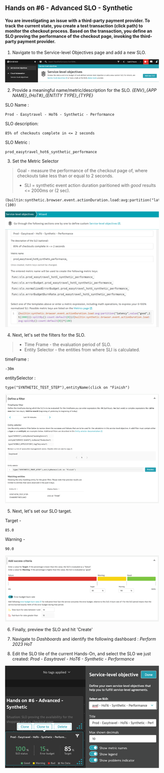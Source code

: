 ## Hands on #6 - Advanced SLO - Synthetic

#### You are investigating an issue with a third-party payment provider. To track the current state, you create a test transaction (click path) to monitor the checkout process. Based on the transaction, you define an SLO proving the performance of the checkout page, invoking the third-party payment provider.

1. Navigate to the Service-level Objectives page and add a new SLO. 

![](../../assets/images/handson6_1.png)

2. Provide a meaningful name/metric/description for the SLO. *{ENV}\_{APP NAME}\_{HoT#}\_{ENTITY TYPE}\_{TYPE}*

SLO Name : 
```
Prod - Easytravel - HoT6 - Synthetic - Performance
```

SLO description:
```
85% of checkouts complete in <= 2 seconds
```

SLO Metric : 
```
prod_easytravel_hot6_synthetic_performance
```

3. Set the Metric Selector
> Goal - measure the performance of the checkout page of, where checkouts take less than or equal to 2 seconds. </br>
> - SLI = synthetic event action duration paritioned with *good* results <= 2000ms or (2 sec).

```
(builtin:synthetic.browser.event.actionDuration.load:avg:partition("latency",value("good",lt(2000))):splitBy():count:default(0))/(builtin:synthetic.browser.event.actionDuration.load:avg:splitBy():count:default(0))*(100)
```
![](../../assets/images/handson6_2.png)

4. Next, let's set the filters for the SLO.
> - Time Frame - the evaluation period of SLO.</br>
> - Entity Selector - the entities from where SLI is calculated. </br>


timeFrame : 
```
-30m
```

entitySelector : 
```
type("SYNTHETIC_TEST_STEP"),entityName(click on "Finish")
```

![](../../assets/images/handson6_3.png)

5. Next, let's set our SLO target.

Target - 
```
85.0
```

Warning - 
```
90.0
```

![](../../assets/images/handson6_4.png)

6. Finally, preview the SLO and hit 'Create'

7. Navigate to *Dashboards* and identify the following dashboard : *Perform 2023 HoT*

8. Edit the SLO tile of the current Hands-On, and select the SLO we just created: *Prod - Easytravel - HoT6 - Synthetic - Performance*

![](../../assets/images/handson6_5.png)